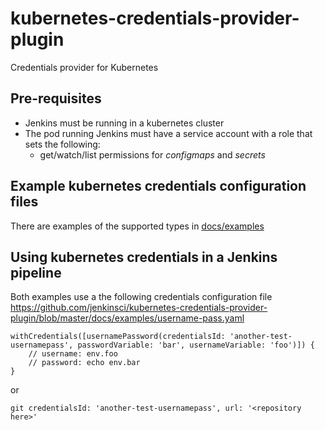 # kubernetes-credentials-provider-plugin
Credentials provider for Kubernetes

## Pre-requisites

- Jenkins must be running in a kubernetes cluster
- The pod running Jenkins must have a service account with a role that sets the following:
  - get/watch/list permissions for *configmaps* and *secrets*

## Example kubernetes credentials configuration files
There are examples of the supported types in [docs/examples](docs/examples)

## Using kubernetes credentials in a Jenkins pipeline

Both examples use a the following credentials configuration file https://github.com/jenkinsci/kubernetes-credentials-provider-plugin/blob/master/docs/examples/username-pass.yaml

    withCredentials([usernamePassword(credentialsId: 'another-test-usernamepass', passwordVariable: 'bar', usernameVariable: 'foo')]) {
        // username: env.foo
        // password: echo env.bar
    }
    
or
    
    git credentialsId: 'another-test-usernamepass', url: '<repository here>'
